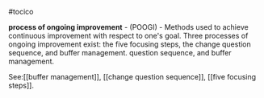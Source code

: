 #tocico

<b>process of ongoing improvement</b> - (POOGI) - Methods used to achieve continuous improvement with respect to one's goal.  Three processes of ongoing improvement exist: the five focusing steps, the change question sequence, and buffer management. question sequence, and buffer management. 



See:[[buffer management]], [[change question sequence]], [[five focusing steps]].
